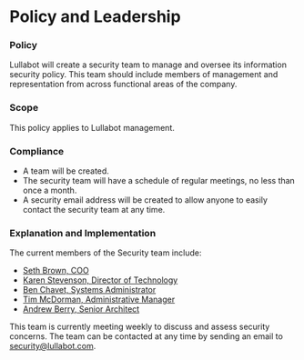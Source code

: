 # Policy and Leadership

### Policy
Lullabot will create a security team to manage and oversee its information security policy. This team should include members of management and representation from across functional areas of the company.

### Scope
This policy applies to Lullabot management.

### Compliance
- A team will be created.
- The security team will have a schedule of regular meetings, no less than once a month.
- A security email address will be created to allow anyone to easily contact the security team at any time.

### Explanation and Implementation

The current members of the Security team include:

- [Seth Brown, COO](https://www.lullabot.com/who-we-are/seth-brown)
- [Karen Stevenson, Director of Technology](https://www.lullabot.com/who-we-are/karen-stevenson)
- [Ben Chavet, Systems Administrator](https://www.lullabot.com/who-we-are/ben-chavet)
- [Tim McDorman, Administrative Manager](https://www.lullabot.com/who-we-are/tim-mcdorman)
- [Andrew Berry, Senior Architect](https://www.lullabot.com/who-we-are/andrew-berry)

This team is currently meeting weekly to discuss and assess security concerns. The team can be contacted at any time by sending an email to security@lullabot.com.
